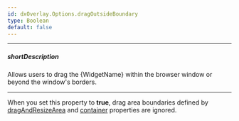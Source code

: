 ```yaml
---
id: dxOverlay.Options.dragOutsideBoundary
type: Boolean
default: false
---
```

---
##### shortDescription
Allows users to drag the {WidgetName} within the browser window or beyond the window's borders.

---
When you set this property to **true**, drag area boundaries defined by [dragAndResizeArea]({basewidgetpath}/Configuration/#container) and [container]({basewidgetpath}/Configuration/#container) properties are ignored.